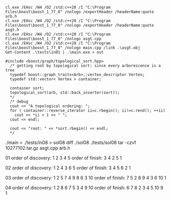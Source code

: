 ```
cl.exe /EHsc /W4 /O2 /std:c++20 /I "C:\Program Files\boost\boost_1_77_0" /nologo /exportHeader /headerName:quote arb.h
cl.exe /EHsc /W4 /O2 /std:c++20 /I "C:\Program Files\boost\boost_1_77_0" /nologo /exportHeader /headerName:quote asgt.h
cl.exe /EHsc /W4 /O2 /std:c++20 /I "C:\Program Files\boost\boost_1_77_0" /nologo asgt.cpp
cl.exe /EHsc /W4 /O2 /std:c++20 /I "C:\Program Files\boost\boost_1_77_0" /nologo main.cpp /link .\asgt.obj
Get-Content .\tests\in01 | .\main.exe > out
```

```
#include <boost/graph/topological_sort.hpp>
  /* getting root by topological sort: since every arborescence is a tree
  typedef boost::graph_traits<Arb>::vertex_descriptor Vertex;
  typedef std::vector< Vertex > container;

  container sort;
  topological_sort(arb, std::back_inserter(sort));
  */
  /* debug
  cout << "A topological ordering: ";
  for ( container::reverse_iterator ii=c.rbegin(); ii!=c.rend(); ++ii)
    cout << *ii + 1 << " ";
  cout << endl;

  cout << "root: " << *sort.rbegin() << endl;
  */
```

./main < ./tests/in08 > sol08
diff ./sol08 ./tests/sol08
tar -czvf 10277102.tar.gz asgt.cpp arb.h

01
order of discovery: 1 2 3 4 5 
order of finish: 3 4 2 5 1 

02
order of discovery: 1 2 4 3 6 5 
order of finish: 3 4 5 6 2 1 

03
order of discovery: 1 2 5 7 4 9 8 6 3 10 
order of finish: 7 5 2 8 9 4 3 6 10 1 

04
order of discovery: 1 2 8 6 7 5 3 4 9 10 
order of finish: 6 7 8 2 3 4 5 10 9 1 